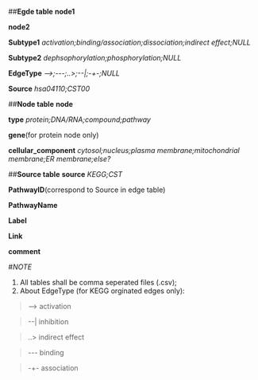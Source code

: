 ##**Egde table**
**node1**

**node2**

**Subtype1**	_activation;binding/association;dissociation;indirect effect;NULL_

**Subtype2**	_dephsophorylation;phosphorylation;NULL_

**EdgeType**	_-->;---;..>;--|;-+-;NULL_

**Source**	_hsa04110;CST00_


##**Node table**
**node**

**type**	_protein;DNA/RNA;compound;pathway_

**gene**(for protein node only)

**cellular_component**	_cytosol;nucleus;plasma membrane;mitochondrial membrane;ER membrane;else?_


##**Source table**
**source**	_KEGG;CST_

**PathwayID**(correspond to Source in edge table)

**PathwayName**

**Label**

**Link**

**comment**


#_NOTE_
1. All tables shall be comma seperated files (.csv);
2. About EdgeType (for KEGG orginated edges only):

>--> activation

>--| inhibition

>..> indirect effect

>--- binding

>-+- association 

